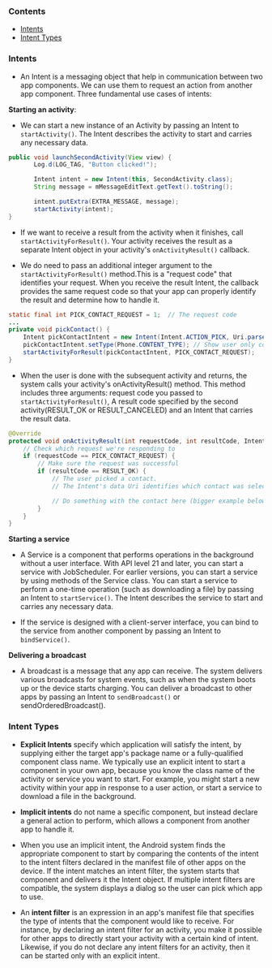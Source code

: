 ### Contents
  * [Intents](#intents)
  * [Intent Types](#intent-types)

### Intents

* An Intent is a messaging object that help in communication between two app components. We can use them to request an action from another app component. Three fundamental use cases of intents:

**Starting an activity**: 
* We can start a new instance of an Activity by passing an Intent to ```startActivity()```. The Intent describes the activity to start and carries any necessary data.

```java
public void launchSecondActivity(View view) {
       Log.d(LOG_TAG, "Button clicked!");

       Intent intent = new Intent(this, SecondActivity.class);
       String message = mMessageEditText.getText().toString();

       intent.putExtra(EXTRA_MESSAGE, message);
       startActivity(intent);
}
```

* If we want to receive a result from the activity when it finishes, call ```startActivityForResult()```. Your activity receives the result as a separate Intent object in your activity's ```onActivityResult()``` callback. 

* We do need to pass an additional integer argument to the ```startActivityForResult()``` method.This is a "request code" that identifies your request. When you receive the result Intent, the callback provides the same request code so that your app can properly identify the result and determine how to handle it.

```java
static final int PICK_CONTACT_REQUEST = 1;  // The request code
...
private void pickContact() {
    Intent pickContactIntent = new Intent(Intent.ACTION_PICK, Uri.parse("content://contacts"));
    pickContactIntent.setType(Phone.CONTENT_TYPE); // Show user only contacts w/ phone numbers
    startActivityForResult(pickContactIntent, PICK_CONTACT_REQUEST);
}
```

* When the user is done with the subsequent activity and returns, the system calls your activity's onActivityResult() method. This method includes three arguments: request code you passed to ```startActivityForResult()```, A result code specified by the second activity(RESULT_OK or RESULT_CANCELED) and an Intent that carries the result data.

```java
@Override
protected void onActivityResult(int requestCode, int resultCode, Intent data) {
    // Check which request we're responding to
    if (requestCode == PICK_CONTACT_REQUEST) {
        // Make sure the request was successful
        if (resultCode == RESULT_OK) {
            // The user picked a contact.
            // The Intent's data Uri identifies which contact was selected.

            // Do something with the contact here (bigger example below)
        }
    }
}
```

**Starting a service**

* A Service is a component that performs operations in the background without a user interface. With API level 21 and later, you can start a service with JobScheduler. For earlier versions, you can start a service by using methods of the Service class. You can start a service to perform a one-time operation (such as downloading a file) by passing an Intent to ```startService()```. The Intent describes the service to start and carries any necessary data.

* If the service is designed with a client-server interface, you can bind to the service from another component by passing an Intent to ```bindService()```. 

**Delivering a broadcast**

* A broadcast is a message that any app can receive. The system delivers various broadcasts for system events, such as when the system boots up or the device starts charging. You can deliver a broadcast to other apps by passing an Intent to ```sendBroadcast()``` or sendOrderedBroadcast().

### Intent Types

* **Explicit Intents** specify which application will satisfy the intent, by supplying either the target app's package name or a fully-qualified component class name. We typically use an explicit intent to start a component in your own app, because you know the class name of the activity or service you want to start. For example, you might start a new activity within your app in response to a user action, or start a service to download a file in the background.

* **Implicit intents** do not name a specific component, but instead declare a general action to perform, which allows a component from another app to handle it.

* When you use an implicit intent, the Android system finds the appropriate component to start by comparing the contents of the intent to the intent filters declared in the manifest file of other apps on the device. If the intent matches an intent filter, the system starts that component and delivers it the Intent object. If multiple intent filters are compatible, the system displays a dialog so the user can pick which app to use.

* An **intent filter** is an expression in an app's manifest file that specifies the type of intents that the component would like to receive. For instance, by declaring an intent filter for an activity, you make it possible for other apps to directly start your activity with a certain kind of intent. Likewise, if you do not declare any intent filters for an activity, then it can be started only with an explicit intent.
